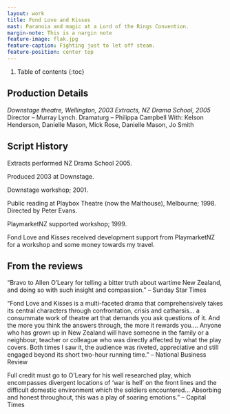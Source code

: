 ```yaml
---
layout: work
title: Fond Love and Kisses
mast: Paranoia and magic at a Lord of the Rings Convention.
margin-note: This is a nargin note
feature-image: flak.jpg
feature-caption: Fighting just to let off steam.
feature-position: center top
---
```



1. Table of contents
{:toc}


## Production Details

_Downstage theatre, Wellington, 2003_
_Extracts, NZ Drama School, 2005_
‍
Director – Murray Lynch.
Dramaturg – Philippa Campbell
With: Kelson Henderson, Danielle Mason, Mick Rose, Danielle Mason, Jo Smith

## Script History
‍Extracts performed NZ Drama School 2005.

Produced 2003 at Downstage.

Downstage workshop; 2001.

Public reading at Playbox Theatre (now the Malthouse), Melbourne; 1998. Directed by Peter Evans.

PlaymarketNZ supported workshop; 1999.

Fond Love and Kisses received development support from PlaymarketNZ for a workshop and some money towards my travel.


## From the reviews

“Bravo to Allen O’Leary for telling a bitter truth about wartime New Zealand, and doing so with such insight and compassion.” – Sunday Star Times

“Fond Love and Kisses is a multi-faceted drama that comprehensively takes its central characters through confrontation, crisis and catharsis… a consummate work of theatre art that demands you ask questions of it. And the more you think the answers through, the more it rewards you…. Anyone who has grown up in New Zealand will have someone in the family or a neighbour, teacher or colleague who was directly affected by what the play covers. Both times I saw it, the audience was riveted, appreciative and still engaged beyond its short two-hour running time.” – National Business Review

Full credit must go to O’Leary for his well researched play, which encompasses divergent locations of ‘war is hell’ on the front lines and the difficult domestic environment which the soldiers encountered… Absorbing and honest throughout, this was a play of soaring emotions.” – Capital Times
